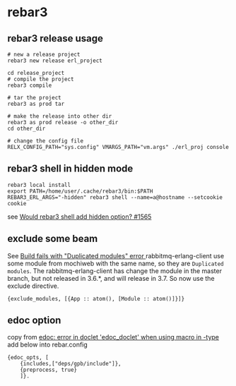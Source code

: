 # rebar3

## rebar3 release usage

``` shell
# new a release project
rebar3 new release erl_project

cd release_project
# compile the project
rebar3 compile

# tar the project
rebar3 as prod tar

# make the release into other dir
rebar3 as prod release -o other_dir
cd other_dir

# change the config file
RELX_CONFIG_PATH="sys.config" VMARGS_PATH="vm.args" ./erl_proj console
```

## rebar3 shell in hidden mode

``` shell
rebar3 local install
export PATH=/home/user/.cache/rebar3/bin:$PATH
REBAR3_ERL_ARGS="-hidden" rebar3 shell --name=a@hostname --setcookie cookie
```
see [Would rebar3 shell add hidden option? #1565](https://github.com/erlang/rebar3/issues/1565)


## exclude some beam
See [Build fails with "Duplicated modules" error ](https://github.com/erlware/relx/issues/463)
rabbitmq-erlang-client use some module from mochiweb with the same name, so they are `Duplicated modules`.
The rabbitmq-erlang-client has change the module in the master branch, but not released in 3.6.*, and will release in 3.7.
So now use the exclude directive.
```
{exclude_modules, [{App :: atom(), [Module :: atom()]}]}
```

## edoc option
copy from [edoc: error in doclet 'edoc_doclet' when using macro in -type](http://erlang.org/pipermail/erlang-questions/2015-October/086562.html)
add below into rebar.config
```
{edoc_opts, [
    {includes,["deps/gpb/include"]},
    {preprocess, true}
    ]}.
```
